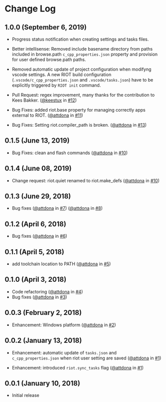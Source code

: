 # Change Log

## 1.0.0 (September 6, 2019)
- Progress status notification when creating settings and tasks files.

- Better intellisense: Removed include basename directory from paths included in
  browse.path `c_cpp_properties.json` property and provision for user defined browse.path paths.

- Removed automatic update of project configuration when modifyng vscode settings. A new RIOT
  build configuration (`.vscode/c_cpp_properties.json` and `.vscode/tasks.json`) have to be explicitly
  triggered by `RIOT init` command.

- Pull Request: regex improvement, many thanks for the contribution to Kees Bakker.
   ([@keestux](https://github.com/attdona) in [#12](https://github.com/attdona/riot-code/issues/12))

- Bug Fixes: added riot.base property for managing correctly apps external to RIOT.
    ([@attdona](https://github.com/attdona) in [#11](https://github.com/attdona/riot-code/issues/11))

- Bug Fixes: Setting riot.compiler_path is broken.
     ([@attdona](https://github.com/attdona) in [#13](https://github.com/attdona/riot-code/issues/13))


## 0.1.5 (June 13, 2019)
- Bug Fixes: clean and flash commands
   ([@attdona](https://github.com/attdona) in [#10](https://github.com/attdona/riot-code/issues/10))

## 0.1.4 (June 08, 2019)
- Change request: riot.quiet renamed to riot.make_defs
   ([@attdona](https://github.com/attdona) in [#10](https://github.com/attdona/riot-code/issues/10))

## 0.1.3 (June 29, 2018)
- Bug fixes
   ([@attdona](https://github.com/attdona) in [#7](https://github.com/attdona/riot-code/issues/7))
   ([@attdona](https://github.com/attdona) in [#8](https://github.com/attdona/riot-code/issues/8))

## 0.1.2 (April 6, 2018)
- Bug fixes
   ([@attdona](https://github.com/attdona) in [#6](https://github.com/attdona/riot-code/issues/6))

## 0.1.1 (April 5, 2018)
- add toolchain location to PATH
   ([@attdona](https://github.com/attdona) in [#5](https://github.com/attdona/riot-code/issues/5))


## 0.1.0 (April 3, 2018)
- Code refactoring
   ([@attdona](https://github.com/attdona) in [#4](https://github.com/attdona/riot-code/issues/4))
- Bug fixes
   ([@attdona](https://github.com/attdona) in [#3](https://github.com/attdona/riot-code/issues/3))

## 0.0.3 (February 2, 2018)
- Enhancement: Windows platform
  ([@attdona](https://github.com/attdona) in [#2](https://github.com/attdona/riot-code/issues/2))

## 0.0.2 (January 13, 2018)
- Enhancement: automatic update of `tasks.json` and `c_cpp_properties.json` when riot user setting are saved
  ([@attdona](https://github.com/attdona) in [#1](https://github.com/attdona/riot-code/issues/1))

- Enhancement: introduced `riot.sync_tasks` flag
  ([@attdona](https://github.com/attdona) in [#1](https://github.com/attdona/riot-code/issues/1))


## 0.0.1 (January 10, 2018)
- Initial release

